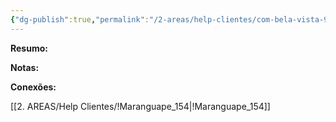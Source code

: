 ```yaml
---
{"dg-publish":true,"permalink":"/2-areas/help-clientes/com-bela-vista-9893/","dgPassFrontmatter":true,"created":"2025-07-18T14:30:29.552-03:00","updated":"2025-07-18T14:31:24.389-03:00"}
---
```


**Resumo:**


**Notas:**




**Conexões:**

[[2. AREAS/Help Clientes/!Maranguape_154\|!Maranguape_154]]